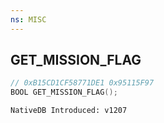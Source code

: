 ```yaml
---
ns: MISC
---
```

## GET_MISSION_FLAG

```c
// 0xB15CD1CF58771DE1 0x95115F97
BOOL GET_MISSION_FLAG();
```

```
NativeDB Introduced: v1207
```

